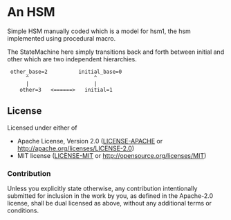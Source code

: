 # An HSM

Simple HSM manually coded which is a model for hsm1,
the hsm implemented using procedural macro.

The StateMachine here simply transitions back and forth
between initial and other which are two independent
hierarchies.

```
 other_base=2          initial_base=0
      ^                     ^
      |                     |
    other=3   <======>   initial=1
```

## License

Licensed under either of

- Apache License, Version 2.0 ([LICENSE-APACHE](LICENSE-APACHE) or http://apache.org/licenses/LICENSE-2.0)
- MIT license ([LICENSE-MIT](LICENSE-MIT) or http://opensource.org/licenses/MIT)

### Contribution

Unless you explicitly state otherwise, any contribution intentionally submitted
for inclusion in the work by you, as defined in the Apache-2.0 license, shall
be dual licensed as above, without any additional terms or conditions.

